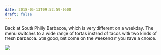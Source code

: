 ```yaml
---
date: 2018-06-13T09:52:59-0600
draft: false
---
```


Back at South Philly Barbacoa, which is very different on a weekday. The menu switches to a wide range of tortas instead of tacos with two kinds of fresh barbacoa. Still good, but come on the weekend if you have a choice.

![](/images/2018/486198d6e8.jpg)

